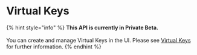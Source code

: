 # Virtual Keys

{% hint style="info" %}
**This API is currently in Private Beta.**\
\
You can create and manage Virtual Keys in the UI. Please see [Virtual Keys](../product/ai-gateway-streamline-llm-integrations/virtual-keys.md) for further information.
{% endhint %}
